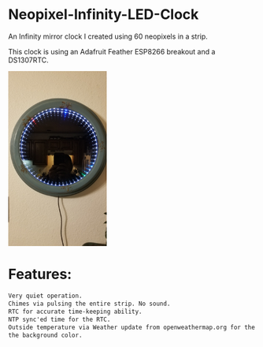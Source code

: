 # Neopixel-Infinity-LED-Clock
An Infinity mirror clock I created using 60 neopixels in a strip.

This clock is using an Adafruit Feather ESP8266 breakout and a DS1307RTC.

<img align="top" width=200 src="20180128_Clock.jpg">


# Features:

    Very quiet operation.
    Chimes via pulsing the entire strip. No sound.
    RTC for accurate time-keeping ability.
    NTP sync'ed time for the RTC.
    Outside temperature via Weather update from openweathermap.org for the the background color.
